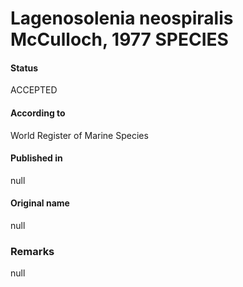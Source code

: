 Lagenosolenia neospiralis McCulloch, 1977 SPECIES
=======

#### Status
ACCEPTED

#### According to
World Register of Marine Species

#### Published in
null

#### Original name
null

### Remarks
null